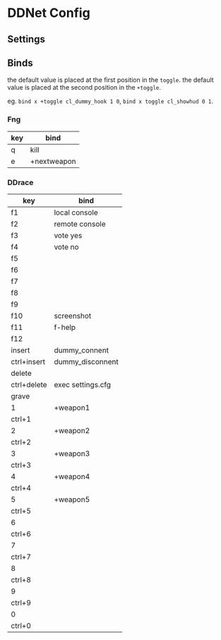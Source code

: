 # DDNet Config

## Settings

## Binds

the default value is placed at the first position in the `toggle`.
the default value is placed at the second position in the `+toggle`.

eg. `bind x +toggle cl_dummy_hook 1 0`, `bind x toggle cl_showhud 0 1`.

### Fng

| key | bind        |
|-----|-------------|
| q   | kill        |
| e   | +nextweapon |

### DDrace

| key         | bind           |
|-------------|----------------|
| f1          | local console  |
| f2          | remote console |
| f3          | vote yes       |
| f4          | vote no        |
| f5          |                |
| f6          |                |
| f7          |                |
| f8          |                |
| f9          |                |
| f10         | screenshot     |
| f11         | f-help         |
| f12         |                |
| insert      | dummy_connent |
| ctrl+insert | dummy_disconnent |
| delete      |                |
| ctrl+delete | exec settings.cfg |
| grave ||
| 1 | +weapon1 |
| ctrl+1 ||
| 2 | +weapon2 |
| ctrl+2 ||
| 3 | +weapon3 |
| ctrl+3 ||
| 4 | +weapon4 |
| ctrl+4 ||
| 5 | +weapon5 |
| ctrl+5 ||
| 6 ||
| ctrl+6 ||
| 7 ||
| ctrl+7 ||
| 8 ||
| ctrl+8 ||
| 9 ||
| ctrl+9 ||
| 0 ||
| ctrl+0 ||

